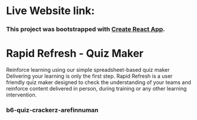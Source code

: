 # Live Website link:

### This project was bootstrapped with [Create React App](https://github.com/facebook/create-react-app).

# Rapid Refresh - Quiz Maker

Reinforce learning using our simple spreadsheet-based quiz maker
Delivering your learning is only the first step.
Rapid Refresh is a user friendly quiz maker designed to check the understanding of your teams and reinforce content delivered in person, during training or any other learning intervention.

### b6-quiz-crackerz-arefinnuman
